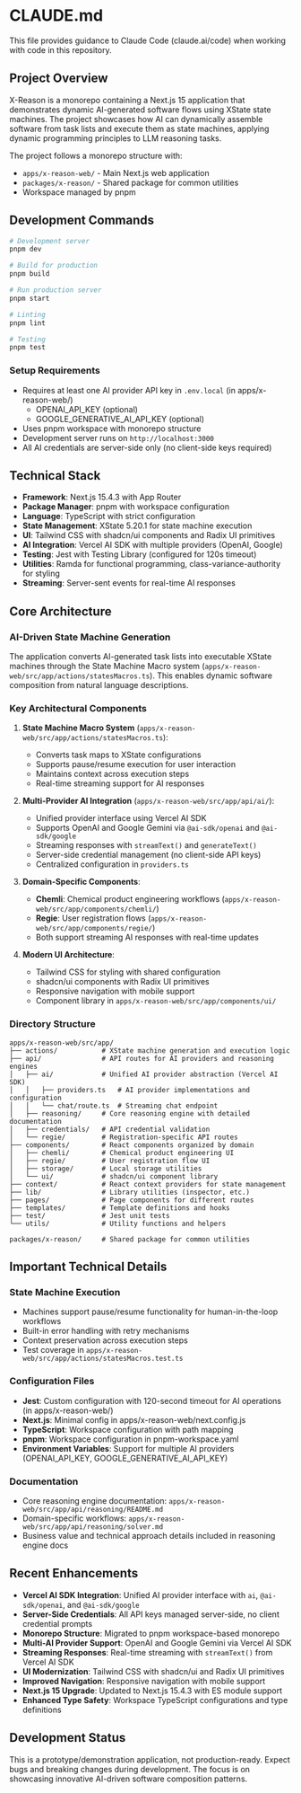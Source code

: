 # CLAUDE.md

This file provides guidance to Claude Code (claude.ai/code) when working with code in this repository.

## Project Overview

X-Reason is a monorepo containing a Next.js 15 application that demonstrates dynamic AI-generated software flows using XState state machines. The project showcases how AI can dynamically assemble software from task lists and execute them as state machines, applying dynamic programming principles to LLM reasoning tasks.

The project follows a monorepo structure with:
- `apps/x-reason-web/` - Main Next.js web application
- `packages/x-reason/` - Shared package for common utilities
- Workspace managed by pnpm

## Development Commands

```bash
# Development server
pnpm dev

# Build for production
pnpm build

# Run production server
pnpm start

# Linting
pnpm lint

# Testing
pnpm test
```

### Setup Requirements
- Requires at least one AI provider API key in `.env.local` (in apps/x-reason-web/)
  - OPENAI_API_KEY (optional)
  - GOOGLE_GENERATIVE_AI_API_KEY (optional)
- Uses pnpm workspace with monorepo structure
- Development server runs on `http://localhost:3000`
- All AI credentials are server-side only (no client-side keys required)

## Technical Stack

- **Framework**: Next.js 15.4.3 with App Router
- **Package Manager**: pnpm with workspace configuration
- **Language**: TypeScript with strict configuration
- **State Management**: XState 5.20.1 for state machine execution
- **UI**: Tailwind CSS with shadcn/ui components and Radix UI primitives
- **AI Integration**: Vercel AI SDK with multiple providers (OpenAI, Google)
- **Testing**: Jest with Testing Library (configured for 120s timeout)
- **Utilities**: Ramda for functional programming, class-variance-authority for styling
- **Streaming**: Server-sent events for real-time AI responses

## Core Architecture

### AI-Driven State Machine Generation
The application converts AI-generated task lists into executable XState machines through the State Machine Macro system (`apps/x-reason-web/src/app/actions/statesMacros.ts`). This enables dynamic software composition from natural language descriptions.

### Key Architectural Components

1. **State Machine Macro System** (`apps/x-reason-web/src/app/actions/statesMacros.ts`):
   - Converts task maps to XState configurations
   - Supports pause/resume execution for user interaction
   - Maintains context across execution steps
   - Real-time streaming support for AI responses

2. **Multi-Provider AI Integration** (`apps/x-reason-web/src/app/api/ai/`):
   - Unified provider interface using Vercel AI SDK
   - Supports OpenAI and Google Gemini via `@ai-sdk/openai` and `@ai-sdk/google`
   - Streaming responses with `streamText()` and `generateText()`
   - Server-side credential management (no client-side API keys)
   - Centralized configuration in `providers.ts`

3. **Domain-Specific Components**:
   - **Chemli**: Chemical product engineering workflows (`apps/x-reason-web/src/app/components/chemli/`)
   - **Regie**: User registration flows (`apps/x-reason-web/src/app/components/regie/`)
   - Both support streaming AI responses with real-time updates

4. **Modern UI Architecture**:
   - Tailwind CSS for styling with shared configuration
   - shadcn/ui components with Radix UI primitives
   - Responsive navigation with mobile support
   - Component library in `apps/x-reason-web/src/app/components/ui/`

### Directory Structure

```
apps/x-reason-web/src/app/
├── actions/           # XState machine generation and execution logic
├── api/               # API routes for AI providers and reasoning engines
│   ├── ai/            # Unified AI provider abstraction (Vercel AI SDK)
│   │   ├── providers.ts   # AI provider implementations and configuration
│   │   └── chat/route.ts  # Streaming chat endpoint
│   ├── reasoning/     # Core reasoning engine with detailed documentation
│   ├── credentials/   # API credential validation
│   └── regie/         # Registration-specific API routes
├── components/        # React components organized by domain
│   ├── chemli/        # Chemical product engineering UI
│   ├── regie/         # User registration flow UI
│   ├── storage/       # Local storage utilities
│   └── ui/            # shadcn/ui component library
├── context/           # React context providers for state management
├── lib/               # Library utilities (inspector, etc.)
├── pages/             # Page components for different routes
├── templates/         # Template definitions and hooks
├── test/              # Jest unit tests
└── utils/             # Utility functions and helpers

packages/x-reason/     # Shared package for common utilities
```

## Important Technical Details

### State Machine Execution
- Machines support pause/resume functionality for human-in-the-loop workflows
- Built-in error handling with retry mechanisms
- Context preservation across execution steps
- Test coverage in `apps/x-reason-web/src/app/actions/statesMacros.test.ts`

### Configuration Files
- **Jest**: Custom configuration with 120-second timeout for AI operations (in apps/x-reason-web/)
- **Next.js**: Minimal config in apps/x-reason-web/next.config.js
- **TypeScript**: Workspace configuration with path mapping
- **pnpm**: Workspace configuration in pnpm-workspace.yaml
- **Environment Variables**: Support for multiple AI providers (OPENAI_API_KEY, GOOGLE_GENERATIVE_AI_API_KEY)

### Documentation
- Core reasoning engine documentation: `apps/x-reason-web/src/app/api/reasoning/README.md`
- Domain-specific workflows: `apps/x-reason-web/src/app/api/reasoning/solver.md`
- Business value and technical approach details included in reasoning engine docs

## Recent Enhancements

- **Vercel AI SDK Integration**: Unified AI provider interface with `ai`, `@ai-sdk/openai`, and `@ai-sdk/google`
- **Server-Side Credentials**: All API keys managed server-side, no client credential prompts
- **Monorepo Structure**: Migrated to pnpm workspace-based monorepo
- **Multi-AI Provider Support**: OpenAI and Google Gemini via Vercel AI SDK
- **Streaming Responses**: Real-time streaming with `streamText()` from Vercel AI SDK
- **UI Modernization**: Tailwind CSS with shadcn/ui and Radix UI primitives
- **Improved Navigation**: Responsive navigation with mobile support
- **Next.js 15 Upgrade**: Updated to Next.js 15.4.3 with ES module support
- **Enhanced Type Safety**: Workspace TypeScript configurations and type definitions

## Development Status

This is a prototype/demonstration application, not production-ready. Expect bugs and breaking changes during development. The focus is on showcasing innovative AI-driven software composition patterns.